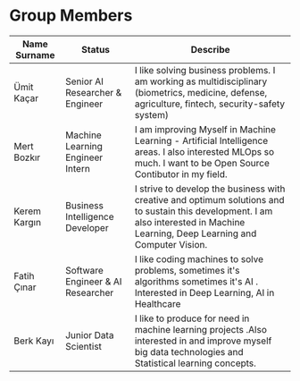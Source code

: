 # Group Members


Name Surname | Status | Describe
---- | ---- | ---------------
Ümit Kaçar   | Senior AI Researcher & Engineer  | I like solving business problems. I am working as multidisciplinary  (biometrics, medicine, defense, agriculture, fintech, security-safety system)
Mert Bozkır  | Machine Learning Engineer Intern | I am improving Myself in Machine Learning - Artificial Intelligence areas.  I also interested MLOps so much. I want to be Open Source Contibutor in my field.
Kerem Kargın | Business Intelligence Developer  | I strive to develop the business with creative and optimum solutions and to sustain this development. I am also interested in Machine Learning, Deep Learning and Computer Vision.
Fatih Çınar | Software Engineer & AI Researcher | I like coding machines to solve problems, sometimes it's algorithms sometimes it's AI .  Interested in Deep Learning, AI in Healthcare |
Berk Kayı | Junior Data Scientist | I like to produce for need in machine learning projects .Also interested in and improve myself big data technologies and Statistical learning concepts. |

